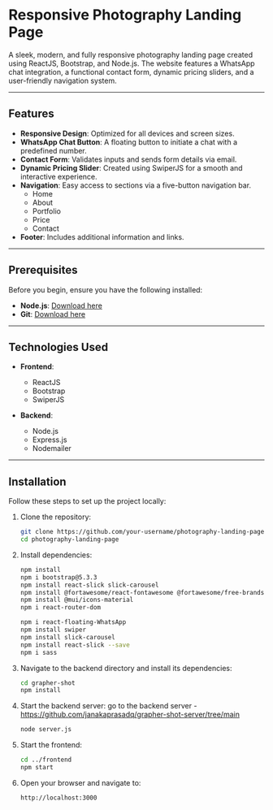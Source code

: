 # Responsive Photography Landing Page

A sleek, modern, and fully responsive photography landing page created using ReactJS, Bootstrap, and Node.js. The website features a WhatsApp chat integration, a functional contact form, dynamic pricing sliders, and a user-friendly navigation system.

---

## Features

- **Responsive Design**: Optimized for all devices and screen sizes.
- **WhatsApp Chat Button**: A floating button to initiate a chat with a predefined number.
- **Contact Form**: Validates inputs and sends form details via email.
- **Dynamic Pricing Slider**: Created using SwiperJS for a smooth and interactive experience.
- **Navigation**: Easy access to sections via a five-button navigation bar.
  - Home
  - About
  - Portfolio
  - Price
  - Contact
- **Footer**: Includes additional information and links.

---

## Prerequisites

Before you begin, ensure you have the following installed:

- **Node.js**: [Download here](https://nodejs.org/)
- **Git**: [Download here](https://git-scm.com/)

---

## Technologies Used

- **Frontend**:
  - ReactJS
  - Bootstrap
  - SwiperJS

- **Backend**:
  - Node.js
  - Express.js
  - Nodemailer

---

## Installation

Follow these steps to set up the project locally:

1. Clone the repository:
   ```bash
   git clone https://github.com/your-username/photography-landing-page.git
   cd photography-landing-page
2. Install dependencies:
   ```bash
   npm install
   npm i bootstrap@5.3.3
   npm install react-slick slick-carousel
   npm install @fortawesome/react-fontawesome @fortawesome/free-brands-svg-icons
   npm install @mui/icons-material
   npm i react-router-dom

   npm i react-floating-WhatsApp
   npm install swiper
   npm install slick-carousel
   npm install react-slick --save
   npm i sass
3. Navigate to the backend directory and install its dependencies:
   ```bash
   cd grapher-shot
   npm install
4. Start the backend server:
   go to the backend server - https://github.com/janakaprasadq/grapher-shot-server/tree/main
   ```bash
   node server.js
6. Start the frontend:
   ```bash
   cd ../frontend
   npm start
7. Open your browser and navigate to:
   ```bash
   http://localhost:3000



